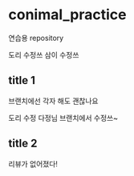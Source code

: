 # conimal_practice
연습용 repository

도리 수정쓰
삼이 수정쓰

## title 1

브랜치에선 각자 해도 괜찮나요

도리 수정
다정님 브랜치에서 수정쓰~

## title 2

리뷰가 없어졌다!
